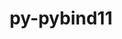---
title: "py-pybind11"
layout: cache
categories: [package, develop-2024-05-26]
meta: {"versions": ["2.10.1", "2.11.0", "2.12.0"], "compilers": ["apple-clang@=15.0.0", "gcc@=11.1.0", "gcc@=11.4.0", "gcc@=12.3.0", "gcc@=7.5.0", "gcc@=9.4.0", "oneapi@=2024.0.0"], "oss": ["ubuntu18.04", "ubuntu20.04", "ubuntu22.04", "ventura"], "platforms": ["darwin", "linux"], "targets": ["aarch64", "neoverse_v1", "neoverse_v2", "ppc64le", "x86_64_v3"], "stacks": ["data-vis-sdk", "e4s", "e4s-neoverse-v2", "e4s-neoverse_v1", "e4s-oneapi", "e4s-power", "e4s-rocm-external", "ml-darwin-aarch64-mps", "ml-linux-x86_64-cpu", "ml-linux-x86_64-cuda", "radiuss", "root", "tutorial"], "num_specs": 26, "num_specs_by_stack": {"ml-darwin-aarch64-mps": 4, "root": 26, "radiuss": 1, "e4s-power": 1, "data-vis-sdk": 2, "e4s-neoverse_v1": 3, "e4s-neoverse-v2": 3, "e4s": 5, "e4s-rocm-external": 1, "ml-linux-x86_64-cpu": 5, "ml-linux-x86_64-cuda": 5, "tutorial": 1, "e4s-oneapi": 1}}
spec_details: [{"hash": "ewdmxavrer44eeilh7abeyebzpigqraw", "compiler": "apple-clang@=15.0.0", "versions": ["2.12.0"], "os": "ventura", "platform": "darwin", "target": "aarch64", "variants": ["build_system=cmake", "build_type=Release", "generator=ninja", "~ipo"], "stacks": ["ml-darwin-aarch64-mps", "root"], "size": "-", "tarball": "https://binaries.spack.io/releases/develop-2024-05-26/build_cache/darwin-ventura-aarch64/apple-clang-15.0.0/py-pybind11-2.12.0/darwin-ventura-aarch64-apple-clang-15.0.0-py-pybind11-2.12.0-ewdmxavrer44eeilh7abeyebzpigqraw.spack"}, {"hash": "62ierxn6evoohvnz7voxil6es674yicr", "compiler": "apple-clang@=15.0.0", "versions": ["2.11.0"], "os": "ventura", "platform": "darwin", "target": "aarch64", "variants": ["build_system=cmake", "build_type=Release", "generator=ninja", "~ipo"], "stacks": ["ml-darwin-aarch64-mps", "root"], "size": "-", "tarball": "https://binaries.spack.io/releases/develop-2024-05-26/build_cache/darwin-ventura-aarch64/apple-clang-15.0.0/py-pybind11-2.11.0/darwin-ventura-aarch64-apple-clang-15.0.0-py-pybind11-2.11.0-62ierxn6evoohvnz7voxil6es674yicr.spack"}, {"hash": "tyfb4lhebufaat3xexigcmkmanydhs3s", "compiler": "apple-clang@=15.0.0", "versions": ["2.10.1"], "os": "ventura", "platform": "darwin", "target": "aarch64", "variants": ["build_system=cmake", "build_type=Release", "generator=ninja", "~ipo"], "stacks": ["ml-darwin-aarch64-mps", "root"], "size": "-", "tarball": "https://binaries.spack.io/releases/develop-2024-05-26/build_cache/darwin-ventura-aarch64/apple-clang-15.0.0/py-pybind11-2.10.1/darwin-ventura-aarch64-apple-clang-15.0.0-py-pybind11-2.10.1-tyfb4lhebufaat3xexigcmkmanydhs3s.spack"}, {"hash": "kudcsyv3opojfgwlbhheinjfzbtqbva3", "compiler": "apple-clang@=15.0.0", "versions": ["2.12.0"], "os": "ventura", "platform": "darwin", "target": "aarch64", "variants": ["build_system=cmake", "build_type=Release", "generator=ninja", "~ipo"], "stacks": ["ml-darwin-aarch64-mps", "root"], "size": "-", "tarball": "https://binaries.spack.io/releases/develop-2024-05-26/build_cache/darwin-ventura-aarch64/apple-clang-15.0.0/py-pybind11-2.12.0/darwin-ventura-aarch64-apple-clang-15.0.0-py-pybind11-2.12.0-kudcsyv3opojfgwlbhheinjfzbtqbva3.spack"}, {"hash": "skwzchcv65g7vuv75fn5oaswbxo52tq7", "compiler": "gcc@=7.5.0", "versions": ["2.12.0"], "os": "ubuntu18.04", "platform": "linux", "target": "x86_64_v3", "variants": ["build_system=cmake", "build_type=Release", "generator=ninja", "~ipo"], "stacks": ["radiuss", "root"], "size": "-", "tarball": "https://binaries.spack.io/releases/develop-2024-05-26/build_cache/linux-ubuntu18.04-x86_64_v3/gcc-7.5.0/py-pybind11-2.12.0/linux-ubuntu18.04-x86_64_v3-gcc-7.5.0-py-pybind11-2.12.0-skwzchcv65g7vuv75fn5oaswbxo52tq7.spack"}, {"hash": "h4qu6juinwed5ggvslfyf2yyi6xmoeij", "compiler": "gcc@=9.4.0", "versions": ["2.12.0"], "os": "ubuntu20.04", "platform": "linux", "target": "ppc64le", "variants": ["build_system=cmake", "build_type=Release", "generator=ninja", "~ipo"], "stacks": ["root", "e4s-power"], "size": "-", "tarball": "https://binaries.spack.io/releases/develop-2024-05-26/build_cache/linux-ubuntu20.04-ppc64le/gcc-9.4.0/py-pybind11-2.12.0/linux-ubuntu20.04-ppc64le-gcc-9.4.0-py-pybind11-2.12.0-h4qu6juinwed5ggvslfyf2yyi6xmoeij.spack"}, {"hash": "sqg4wazurbnhe44zwpbzabpa7nnkr7tu", "compiler": "gcc@=11.1.0", "versions": ["2.12.0"], "os": "ubuntu20.04", "platform": "linux", "target": "x86_64_v3", "variants": ["build_system=cmake", "build_type=Release", "generator=ninja", "~ipo"], "stacks": ["data-vis-sdk", "root"], "size": "-", "tarball": "https://binaries.spack.io/releases/develop-2024-05-26/build_cache/linux-ubuntu20.04-x86_64_v3/gcc-11.1.0/py-pybind11-2.12.0/linux-ubuntu20.04-x86_64_v3-gcc-11.1.0-py-pybind11-2.12.0-sqg4wazurbnhe44zwpbzabpa7nnkr7tu.spack"}, {"hash": "gthyjw2h3kr32yx6vs3ryfr2f37zthvm", "compiler": "gcc@=11.1.0", "versions": ["2.12.0"], "os": "ubuntu20.04", "platform": "linux", "target": "x86_64_v3", "variants": ["build_system=cmake", "build_type=Release", "generator=ninja", "~ipo"], "stacks": ["data-vis-sdk", "root"], "size": "-", "tarball": "https://binaries.spack.io/releases/develop-2024-05-26/build_cache/linux-ubuntu20.04-x86_64_v3/gcc-11.1.0/py-pybind11-2.12.0/linux-ubuntu20.04-x86_64_v3-gcc-11.1.0-py-pybind11-2.12.0-gthyjw2h3kr32yx6vs3ryfr2f37zthvm.spack"}, {"hash": "ua72j7gnttwec4zdzakzlejjkgadf7k4", "compiler": "gcc@=11.4.0", "versions": ["2.12.0"], "os": "ubuntu22.04", "platform": "linux", "target": "neoverse_v1", "variants": ["build_system=cmake", "build_type=Release", "generator=ninja", "~ipo"], "stacks": ["e4s-neoverse_v1", "root"], "size": "-", "tarball": "https://binaries.spack.io/releases/develop-2024-05-26/build_cache/linux-ubuntu22.04-neoverse_v1/gcc-11.4.0/py-pybind11-2.12.0/linux-ubuntu22.04-neoverse_v1-gcc-11.4.0-py-pybind11-2.12.0-ua72j7gnttwec4zdzakzlejjkgadf7k4.spack"}, {"hash": "khzzfs7p3qmc3zhfpwvm743wxvpfzqjq", "compiler": "gcc@=11.4.0", "versions": ["2.10.1"], "os": "ubuntu22.04", "platform": "linux", "target": "neoverse_v1", "variants": ["build_system=cmake", "build_type=Release", "generator=ninja", "~ipo"], "stacks": ["e4s-neoverse_v1", "root"], "size": "-", "tarball": "https://binaries.spack.io/releases/develop-2024-05-26/build_cache/linux-ubuntu22.04-neoverse_v1/gcc-11.4.0/py-pybind11-2.10.1/linux-ubuntu22.04-neoverse_v1-gcc-11.4.0-py-pybind11-2.10.1-khzzfs7p3qmc3zhfpwvm743wxvpfzqjq.spack"}, {"hash": "3lyfgur3o7odfscclsokglwdod4k5uo6", "compiler": "gcc@=11.4.0", "versions": ["2.12.0"], "os": "ubuntu22.04", "platform": "linux", "target": "neoverse_v1", "variants": ["build_system=cmake", "build_type=Release", "generator=ninja", "~ipo"], "stacks": ["e4s-neoverse_v1", "root"], "size": "-", "tarball": "https://binaries.spack.io/releases/develop-2024-05-26/build_cache/linux-ubuntu22.04-neoverse_v1/gcc-11.4.0/py-pybind11-2.12.0/linux-ubuntu22.04-neoverse_v1-gcc-11.4.0-py-pybind11-2.12.0-3lyfgur3o7odfscclsokglwdod4k5uo6.spack"}, {"hash": "awvjqshaawbf6u7ertpxa64ukrummed2", "compiler": "gcc@=11.4.0", "versions": ["2.12.0"], "os": "ubuntu22.04", "platform": "linux", "target": "neoverse_v2", "variants": ["build_system=cmake", "build_type=Release", "generator=ninja", "~ipo"], "stacks": ["root", "e4s-neoverse-v2"], "size": "-", "tarball": "https://binaries.spack.io/releases/develop-2024-05-26/build_cache/linux-ubuntu22.04-neoverse_v2/gcc-11.4.0/py-pybind11-2.12.0/linux-ubuntu22.04-neoverse_v2-gcc-11.4.0-py-pybind11-2.12.0-awvjqshaawbf6u7ertpxa64ukrummed2.spack"}, {"hash": "r23aqsmjzqhzwbhwgj7smbati3newcgx", "compiler": "gcc@=11.4.0", "versions": ["2.10.1"], "os": "ubuntu22.04", "platform": "linux", "target": "neoverse_v2", "variants": ["build_system=cmake", "build_type=Release", "generator=ninja", "~ipo"], "stacks": ["root", "e4s-neoverse-v2"], "size": "-", "tarball": "https://binaries.spack.io/releases/develop-2024-05-26/build_cache/linux-ubuntu22.04-neoverse_v2/gcc-11.4.0/py-pybind11-2.10.1/linux-ubuntu22.04-neoverse_v2-gcc-11.4.0-py-pybind11-2.10.1-r23aqsmjzqhzwbhwgj7smbati3newcgx.spack"}, {"hash": "d65ytgvheygqhkqi3h4sgxmhpjbtzdky", "compiler": "gcc@=11.4.0", "versions": ["2.12.0"], "os": "ubuntu22.04", "platform": "linux", "target": "neoverse_v2", "variants": ["build_system=cmake", "build_type=Release", "generator=ninja", "~ipo"], "stacks": ["root", "e4s-neoverse-v2"], "size": "-", "tarball": "https://binaries.spack.io/releases/develop-2024-05-26/build_cache/linux-ubuntu22.04-neoverse_v2/gcc-11.4.0/py-pybind11-2.12.0/linux-ubuntu22.04-neoverse_v2-gcc-11.4.0-py-pybind11-2.12.0-d65ytgvheygqhkqi3h4sgxmhpjbtzdky.spack"}, {"hash": "eoa6pbpdswzrlrdqxmis2lb7kiq7ukyj", "compiler": "gcc@=11.4.0", "versions": ["2.12.0"], "os": "ubuntu22.04", "platform": "linux", "target": "x86_64_v3", "variants": ["build_system=cmake", "build_type=Release", "generator=ninja", "~ipo"], "stacks": ["root", "e4s"], "size": "-", "tarball": "https://binaries.spack.io/releases/develop-2024-05-26/build_cache/linux-ubuntu22.04-x86_64_v3/gcc-11.4.0/py-pybind11-2.12.0/linux-ubuntu22.04-x86_64_v3-gcc-11.4.0-py-pybind11-2.12.0-eoa6pbpdswzrlrdqxmis2lb7kiq7ukyj.spack"}, {"hash": "qllopb7xid5zpqngum6bistkyqgtv7lp", "compiler": "gcc@=11.4.0", "versions": ["2.12.0"], "os": "ubuntu22.04", "platform": "linux", "target": "x86_64_v3", "variants": ["build_system=cmake", "build_type=Release", "generator=ninja", "~ipo"], "stacks": ["root", "e4s"], "size": "-", "tarball": "https://binaries.spack.io/releases/develop-2024-05-26/build_cache/linux-ubuntu22.04-x86_64_v3/gcc-11.4.0/py-pybind11-2.12.0/linux-ubuntu22.04-x86_64_v3-gcc-11.4.0-py-pybind11-2.12.0-qllopb7xid5zpqngum6bistkyqgtv7lp.spack"}, {"hash": "lyxkj7h2e2lmmwasr2fpyrfgxgcgdmke", "compiler": "gcc@=11.4.0", "versions": ["2.12.0"], "os": "ubuntu22.04", "platform": "linux", "target": "x86_64_v3", "variants": ["build_system=cmake", "build_type=Release", "generator=ninja", "~ipo"], "stacks": ["e4s-rocm-external", "ml-linux-x86_64-cpu", "root", "ml-linux-x86_64-cuda"], "size": "-", "tarball": "https://binaries.spack.io/releases/develop-2024-05-26/build_cache/linux-ubuntu22.04-x86_64_v3/gcc-11.4.0/py-pybind11-2.12.0/linux-ubuntu22.04-x86_64_v3-gcc-11.4.0-py-pybind11-2.12.0-lyxkj7h2e2lmmwasr2fpyrfgxgcgdmke.spack"}, {"hash": "svphtf7o5rqbmxdcxnqla5vjdmvjlba6", "compiler": "gcc@=11.4.0", "versions": ["2.11.0"], "os": "ubuntu22.04", "platform": "linux", "target": "x86_64_v3", "variants": ["build_system=cmake", "build_type=Release", "generator=ninja", "~ipo"], "stacks": ["ml-linux-x86_64-cuda", "ml-linux-x86_64-cpu", "root"], "size": "-", "tarball": "https://binaries.spack.io/releases/develop-2024-05-26/build_cache/linux-ubuntu22.04-x86_64_v3/gcc-11.4.0/py-pybind11-2.11.0/linux-ubuntu22.04-x86_64_v3-gcc-11.4.0-py-pybind11-2.11.0-svphtf7o5rqbmxdcxnqla5vjdmvjlba6.spack"}, {"hash": "4zsq73o54il6t7uzqsxf7m5ecix2lkr6", "compiler": "gcc@=11.4.0", "versions": ["2.12.0"], "os": "ubuntu22.04", "platform": "linux", "target": "x86_64_v3", "variants": ["build_system=cmake", "build_type=Release", "generator=ninja", "~ipo"], "stacks": ["root", "e4s"], "size": "-", "tarball": "https://binaries.spack.io/releases/develop-2024-05-26/build_cache/linux-ubuntu22.04-x86_64_v3/gcc-11.4.0/py-pybind11-2.12.0/linux-ubuntu22.04-x86_64_v3-gcc-11.4.0-py-pybind11-2.12.0-4zsq73o54il6t7uzqsxf7m5ecix2lkr6.spack"}, {"hash": "37pwql3lbpjocu5zxrozl3tu4ac2qhn6", "compiler": "gcc@=11.4.0", "versions": ["2.10.1"], "os": "ubuntu22.04", "platform": "linux", "target": "x86_64_v3", "variants": ["build_system=cmake", "build_type=Release", "generator=ninja", "~ipo"], "stacks": ["root", "e4s"], "size": "-", "tarball": "https://binaries.spack.io/releases/develop-2024-05-26/build_cache/linux-ubuntu22.04-x86_64_v3/gcc-11.4.0/py-pybind11-2.10.1/linux-ubuntu22.04-x86_64_v3-gcc-11.4.0-py-pybind11-2.10.1-37pwql3lbpjocu5zxrozl3tu4ac2qhn6.spack"}, {"hash": "zzrjji6ojochdn4x7ozblemhdcyzc2uk", "compiler": "gcc@=11.4.0", "versions": ["2.10.1"], "os": "ubuntu22.04", "platform": "linux", "target": "x86_64_v3", "variants": ["build_system=cmake", "build_type=Release", "generator=ninja", "~ipo"], "stacks": ["ml-linux-x86_64-cuda", "ml-linux-x86_64-cpu", "root"], "size": "-", "tarball": "https://binaries.spack.io/releases/develop-2024-05-26/build_cache/linux-ubuntu22.04-x86_64_v3/gcc-11.4.0/py-pybind11-2.10.1/linux-ubuntu22.04-x86_64_v3-gcc-11.4.0-py-pybind11-2.10.1-zzrjji6ojochdn4x7ozblemhdcyzc2uk.spack"}, {"hash": "seollgjllpcvcbaitq5xk7hsqvvhobh5", "compiler": "gcc@=11.4.0", "versions": ["2.12.0"], "os": "ubuntu22.04", "platform": "linux", "target": "x86_64_v3", "variants": ["build_system=cmake", "build_type=Release", "generator=ninja", "~ipo"], "stacks": ["ml-linux-x86_64-cuda", "ml-linux-x86_64-cpu", "root"], "size": "-", "tarball": "https://binaries.spack.io/releases/develop-2024-05-26/build_cache/linux-ubuntu22.04-x86_64_v3/gcc-11.4.0/py-pybind11-2.12.0/linux-ubuntu22.04-x86_64_v3-gcc-11.4.0-py-pybind11-2.12.0-seollgjllpcvcbaitq5xk7hsqvvhobh5.spack"}, {"hash": "fidg4qye4fg2zyurl4gaa3zifle2x3f7", "compiler": "gcc@=11.4.0", "versions": ["2.12.0"], "os": "ubuntu22.04", "platform": "linux", "target": "x86_64_v3", "variants": ["build_system=cmake", "build_type=Release", "generator=ninja", "~ipo"], "stacks": ["root", "e4s"], "size": "-", "tarball": "https://binaries.spack.io/releases/develop-2024-05-26/build_cache/linux-ubuntu22.04-x86_64_v3/gcc-11.4.0/py-pybind11-2.12.0/linux-ubuntu22.04-x86_64_v3-gcc-11.4.0-py-pybind11-2.12.0-fidg4qye4fg2zyurl4gaa3zifle2x3f7.spack"}, {"hash": "wd53ieczx6lubqujlyneipkkarwgknq4", "compiler": "gcc@=11.4.0", "versions": ["2.12.0"], "os": "ubuntu22.04", "platform": "linux", "target": "x86_64_v3", "variants": ["build_system=cmake", "build_type=Release", "generator=ninja", "~ipo"], "stacks": ["ml-linux-x86_64-cuda", "ml-linux-x86_64-cpu", "root"], "size": "-", "tarball": "https://binaries.spack.io/releases/develop-2024-05-26/build_cache/linux-ubuntu22.04-x86_64_v3/gcc-11.4.0/py-pybind11-2.12.0/linux-ubuntu22.04-x86_64_v3-gcc-11.4.0-py-pybind11-2.12.0-wd53ieczx6lubqujlyneipkkarwgknq4.spack"}, {"hash": "liervjr4vmzxr5ohsbvfk3uad627bdjm", "compiler": "gcc@=12.3.0", "versions": ["2.12.0"], "os": "ubuntu22.04", "platform": "linux", "target": "x86_64_v3", "variants": ["build_system=cmake", "build_type=Release", "generator=ninja", "~ipo"], "stacks": ["tutorial", "root"], "size": "-", "tarball": "https://binaries.spack.io/releases/develop-2024-05-26/build_cache/linux-ubuntu22.04-x86_64_v3/gcc-12.3.0/py-pybind11-2.12.0/linux-ubuntu22.04-x86_64_v3-gcc-12.3.0-py-pybind11-2.12.0-liervjr4vmzxr5ohsbvfk3uad627bdjm.spack"}, {"hash": "kbxdiilnmlqaejsy4sagvfpw37e2hlyc", "compiler": "oneapi@=2024.0.0", "versions": ["2.12.0"], "os": "ubuntu22.04", "platform": "linux", "target": "x86_64_v3", "variants": ["build_system=cmake", "build_type=Release", "generator=ninja", "~ipo"], "stacks": ["e4s-oneapi", "root"], "size": "-", "tarball": "https://binaries.spack.io/releases/develop-2024-05-26/build_cache/linux-ubuntu22.04-x86_64_v3/oneapi-2024.0.0/py-pybind11-2.12.0/linux-ubuntu22.04-x86_64_v3-oneapi-2024.0.0-py-pybind11-2.12.0-kbxdiilnmlqaejsy4sagvfpw37e2hlyc.spack"}]
---